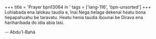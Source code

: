 +++
title = 'Prayer bpn13064 in '
tags = ['lang-116', 'bpn-unsorted']
+++
Lohiabada ena lalokau taudia e,  Inai Nega helaga dekenai heatu bona hepapahuahu be taravatu.  Heatu henia taudia ibounai be Dirava ena hariharibada do idia abia lasi.

-- Abdu'l-Bahá
